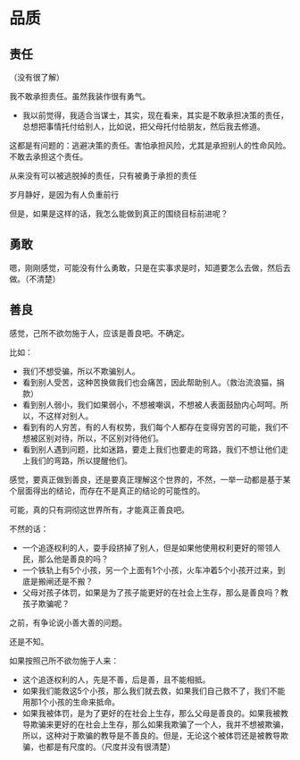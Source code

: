 # 品质


## 责任

（没有很了解）



我不敢承担责任。虽然我装作很有勇气。

- 我以前觉得，我适合当谋士，其实，现在看来，其实是不敢承担决策的责任，总想把事情托付给别人，比如说，把父母托付给朋友，然后我去修道。


这都是有问题的：逃避决策的责任。害怕承担风险，尤其是承担别人的性命风险。不敢去承担这个责任。




从来没有可以被逃脱掉的责任，只有被勇于承担的责任

岁月静好，是因为有人负重前行






但是，如果是这样的话，我怎么能做到真正的围绕目标前进呢？




## 勇敢

嗯，刚刚感觉，可能没有什么勇敢，只是在实事求是时，知道要怎么去做，然后去做。（不清楚）



## 善良

感觉，己所不欲勿施于人，应该是善良吧。不确定。

比如：

- 我们不想受骗，所以不欺骗别人。
- 看到别人受苦，这种苦换做我们也会痛苦，因此帮助别人。（救治流浪猫，捐款）
- 看到别人弱小，我们如果弱小，不想被嘲讽，不想被人表面鼓励内心呵呵。所以，不这样对别人。
- 看到有的人穷苦，有的人有权势，我们每个人都存在变得穷苦的可能，我们不想被区别对待，所以，不区别对待他们。
- 看到别人遇到问题，比如迷路，要走上我们也要走的弯路，我们不想让他们走上我们的弯路，所以提醒他们。

感觉，要真正做到善良，还是要真正理解这个世界的，不然，一举一动都是基于某个层面得出的结论，而存在不是真正的结论的可能性的。

可能，真的只有洞彻这世界所有，才能真正善良吧。

不然的话：

- 一个追逐权利的人，耍手段挤掉了别人，但是如果他使用权利更好的带领人民，那么他是善良的吗？
- 一个铁轨上有5个小孩，另一个上面有1个小孩，火车冲着5个小孩开过来，到底是搬闸还是不搬？
- 父母对孩子体罚，如果是为了孩子能更好的在社会上生存，那么是善良吗？教孩子欺骗呢？

之前，有争论说小善大善的问题。

还是不知。

如果按照己所不欲勿施于人来：

- 这个追逐权利的人，先是不善，后是善，且不能相抵。
- 如果我们能救这5个小孩，那么我们就去救，如果我们自己救不了，我们不能用那1个小孩的生命来抵命。
- 如果我被体罚，是为了更好的在社会上生存，那么父母是善良的。如果我被教导欺骗来更好的在社会上生存，那么如果我欺骗了一个人，我并不想被欺骗，所以，这种对于欺骗的教导是不善良的。但是，无论这个被体罚还是被教导欺骗，也都是有尺度的。（尺度并没有很清楚）